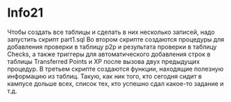 # Info21
Чтобы создать все таблицы и сделать в них несколько записей, надо запустить скрипт part1.sql
Во втором скрипте создаются процедуры для добавления проверки в таблицу p2p и результата проверки в таблицу Checks, а также триггеры для
автоматического добавления строк в таблицы Transferred Points и XP после вызова двух предыдущих процедур.
В третьем скрипте создаются функции, находящие полезную информацию из таблиц. Такую, как ник того, кто сегодня сидит в кампусе дольше всех,
список тех, кто успешно сдал какое-то задание и т.д.
